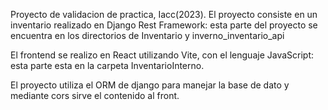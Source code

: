 Proyecto de validacion de practica, Iacc(2023).
El proyecto consiste en un inventario realizado en Django Rest Framework:
esta parte del proyecto se encuentra en los directorios de Inventario y inverno_inventario_api

El frontend se realizo en React utilizando Vite, con el lenguaje JavaScript:
esta parte esta en la carpeta InventarioInterno.

El proyecto utiliza el ORM de django para manejar la base de dato y mediante cors sirve el contenido al front.
